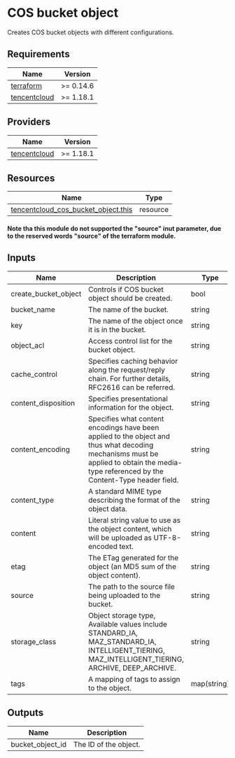 # COS bucket object

Creates COS bucket objects with different configurations.

<!-- BEGINNING OF PRE-COMMIT-TERRAFORM DOCS HOOK -->
## Requirements

| Name | Version |
|------|---------|
| <a name="requirement_terraform"></a> [terraform](#requirement\_terraform) | >= 0.14.6 |
| <a name="requirement_tencentcloud"></a> [tencentcloud](#requirement\_tencentcloud) | >= 1.18.1 |

## Providers

| Name | Version |
|------|---------|
| <a name="provider_tencentcloud"></a> [tencentcloud](#provider\_tencentcloud) | >= 1.18.1 |

## Resources

| Name | Type |
|------|------|
| [tencentcloud_cos_bucket_object.this](https://registry.terraform.io/providers/tencentcloudstack/tencentcloud/latest/docs/resources/cos_bucket_object) | resource |

#### Note tha this module do not supported the "source" inut parameter, due to the reserved words "source" of the terraform module.

## Inputs

| Name | Description | Type | Default | Required |
|------|-------------|------|---------|:--------:|
| create_bucket_object | Controls if COS bucket object should be created. | bool | true | no
| bucket_name | The name of the bucket. | string | "" | yes
| key | The name of the object once it is in the bucket. | string | "" | yes
| object_acl | Access control list for the bucket object. | string | private | no
| cache_control | Specifies caching behavior along the request/reply chain. For further details, RFC2616 can be referred. | string | "" | no
| content_disposition | Specifies presentational information for the object. | string | "" | no
| content_encoding | Specifies what content encodings have been applied to the object and thus what decoding mechanisms must be applied to obtain the media-type referenced by the Content-Type header field. | string | "" | no
| content_type | A standard MIME type describing the format of the object data. | string | "" | no
| content | Literal string value to use as the object content, which will be uploaded as UTF-8-encoded text. | string | "" | no
| etag | The ETag generated for the object (an MD5 sum of the object content). | string | "" | no
| source | The path to the source file being uploaded to the bucket. | string | "" | no
| storage_class | Object storage type, Available values include STANDARD_IA, MAZ_STANDARD_IA, INTELLIGENT_TIERING, MAZ_INTELLIGENT_TIERING, ARCHIVE, DEEP_ARCHIVE. | string | "" | no
| tags | A mapping of tags to assign to the object. | map(string) | {} | no

## Outputs

| Name | Description |
|------|-------------|
|bucket_object_id|The ID of the object.|

